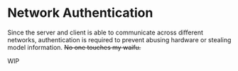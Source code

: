 # Network Authentication

Since the server and client is able to communicate across different networks, authentication is required to prevent abusing hardware or stealing model information. ~~No one touches my waifu.~~

WIP
